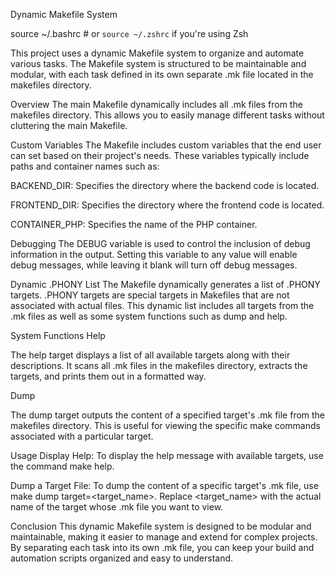 Dynamic Makefile System

source ~/.bashrc  # or `source ~/.zshrc` if you're using Zsh

This project uses a dynamic Makefile system to organize and automate various tasks. The Makefile system is structured to be maintainable and modular, with each task defined in its own separate .mk file located in the makefiles directory.

Overview
The main Makefile dynamically includes all .mk files from the makefiles directory. This allows you to easily manage different tasks without cluttering the main Makefile.

Custom Variables
The Makefile includes custom variables that the end user can set based on their project's needs. These variables typically include paths and container names such as:

BACKEND_DIR: Specifies the directory where the backend code is located.

FRONTEND_DIR: Specifies the directory where the frontend code is located.

CONTAINER_PHP: Specifies the name of the PHP container.

Debugging
The DEBUG variable is used to control the inclusion of debug information in the output. Setting this variable to any value will enable debug messages, while leaving it blank will turn off debug messages.

Dynamic .PHONY List
The Makefile dynamically generates a list of .PHONY targets. .PHONY targets are special targets in Makefiles that are not associated with actual files. This dynamic list includes all targets from the .mk files as well as some system functions such as dump and help.

System Functions
Help

The help target displays a list of all available targets along with their descriptions. It scans all .mk files in the makefiles directory, extracts the targets, and prints them out in a formatted way.

Dump

The dump target outputs the content of a specified target's .mk file from the makefiles directory. This is useful for viewing the specific make commands associated with a particular target.

Usage
Display Help: To display the help message with available targets, use the command make help.

Dump a Target File: To dump the content of a specific target's .mk file, use make dump target=<target_name>. Replace <target_name> with the actual name of the target whose .mk file you want to view.

Conclusion
This dynamic Makefile system is designed to be modular and maintainable, making it easier to manage and extend for complex projects. By separating each task into its own .mk file, you can keep your build and automation scripts organized and easy to understand.
